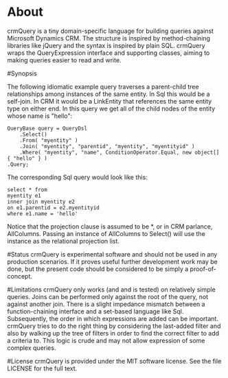 # About
crmQuery is a tiny domain-specific language for building queries against Microsoft Dynamics CRM. The structure is inspired by method-chaining libraries like jQuery and the syntax is inspired by plain SQL. crmQuery wraps the QueryExpression interface and supporting classes, aiming to making queries easier to read and write.

#Synopsis

The following idiomatic example query traverses a parent-child tree relationships among instances of the same entity. In Sql this would be a self-join. In CRM it would be a LinkEntity that references the same entity type on either end. In this query we get all of the child nodes of the entity whose name is "hello":

    QueryBase query = QueryDsl
        .Select()
        .From( "myentity" )
        .Join( "myentity", "parentid", "myentity", "myentityid" )
        .Where( "myentity", "name", ConditionOperator.Equal, new object[] { "hello" } )
    .Query;

The corresponding Sql query would look like this:

    select * from 
    myentity e1
    inner join myentity e2
    on e1.parentid = e2.myentityid
    where e1.name = 'hello'
    
Notice that the projection clause is assumed to be *, or in CRM parlance, AllColumns. Passing an instance of AllColumns to Select() will use the instance as the relational projection list.

#Status
crmQuery is experimental software and should not be used in any production scenarios. If it proves useful further development work may be done, but the present code should be considered to be simply a proof-of-concept.

#Limitations
crmQuery only works (and and is tested) on relatively simple queries. Joins can be performed only against the root of the query, not against another join. There is a slight impedance mismatch between a function-chaining interface and a set-based language like Sql. Subsequently, the order in which expressions are added can be important. crmQuery tries to do the right thing by considering the last-added filter and also by walking up the tree of filters in order to find the correct filter to add a criteria to. This logic is crude and may not allow expression of some complex queries.

#License
crmQuery is provided under the MIT software license. See the file LICENSE for the full text.
